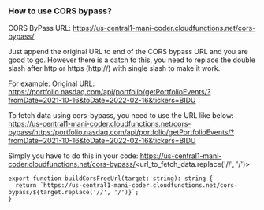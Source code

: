 ### How to use CORS bypass?

CORS ByPass URL: https://us-central1-mani-coder.cloudfunctions.net/cors-bypass/

Just append the original URL to end of the CORS bypass URL and you are good to go. However there is a catch to this, you need to replace the double slash after http or https (http://) with single slash to make it work.

For example:
Original URL: https://portfolio.nasdaq.com/api/portfolio/getPortfolioEvents/?fromDate=2021-10-16&toDate=2022-02-16&tickers=BIDU

To fetch data using cors-bypass, you need to use the URL like below:
https://us-central1-mani-coder.cloudfunctions.net/cors-bypass/https:/portfolio.nasdaq.com/api/portfolio/getPortfolioEvents/?fromDate=2021-10-16&toDate=2022-02-16&tickers=BIDU

Simply you have to do this in your code:
https://us-central1-mani-coder.cloudfunctions.net/cors-bypass/<url_to_fetch_data.replace('//', '/')>

```
export function buildCorsFreeUrl(target: string): string {
  return `https://us-central1-mani-coder.cloudfunctions.net/cors-bypass/${target.replace('//', '/')}`;
}
```
